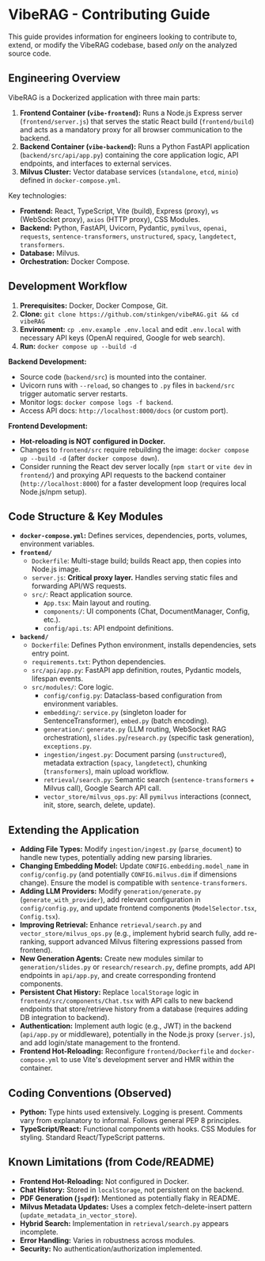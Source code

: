 # VibeRAG - Contributing Guide

This guide provides information for engineers looking to contribute to, extend, or modify the VibeRAG codebase, based *only* on the analyzed source code.

## Engineering Overview

VibeRAG is a Dockerized application with three main parts:

1.  **Frontend Container (`vibe-frontend`):** Runs a Node.js Express server (`frontend/server.js`) that serves the static React build (`frontend/build`) and acts as a mandatory proxy for all browser communication to the backend.
2.  **Backend Container (`vibe-backend`):** Runs a Python FastAPI application (`backend/src/api/app.py`) containing the core application logic, API endpoints, and interfaces to external services.
3.  **Milvus Cluster:** Vector database services (`standalone`, `etcd`, `minio`) defined in `docker-compose.yml`.

Key technologies:

*   **Frontend:** React, TypeScript, Vite (build), Express (proxy), `ws` (WebSocket proxy), `axios` (HTTP proxy), CSS Modules.
*   **Backend:** Python, FastAPI, Uvicorn, Pydantic, `pymilvus`, `openai`, `requests`, `sentence-transformers`, `unstructured`, `spacy`, `langdetect`, `transformers`.
*   **Database:** Milvus.
*   **Orchestration:** Docker Compose.

## Development Workflow

1.  **Prerequisites:** Docker, Docker Compose, Git.
2.  **Clone:** `git clone https://github.com/stinkgen/vibeRAG.git && cd vibeRAG`
3.  **Environment:** `cp .env.example .env.local` and edit `.env.local` with necessary API keys (OpenAI required, Google for web search).
4.  **Run:** `docker compose up --build -d`

**Backend Development:**

*   Source code (`backend/src`) is mounted into the container.
*   Uvicorn runs with `--reload`, so changes to `.py` files in `backend/src` trigger automatic server restarts.
*   Monitor logs: `docker compose logs -f backend`.
*   Access API docs: `http://localhost:8000/docs` (or custom port).

**Frontend Development:**

*   **Hot-reloading is NOT configured in Docker.**
*   Changes to `frontend/src` require rebuilding the image: `docker compose up --build -d` (after `docker compose down`).
*   Consider running the React dev server locally (`npm start` or `vite dev` in `frontend/`) and proxying API requests to the backend container (`http://localhost:8000`) for a faster development loop (requires local Node.js/npm setup).

## Code Structure & Key Modules

*   **`docker-compose.yml`:** Defines services, dependencies, ports, volumes, environment variables.
*   **`frontend/`**
    *   `Dockerfile`: Multi-stage build; builds React app, then copies into Node.js image.
    *   `server.js`: **Critical proxy layer.** Handles serving static files and forwarding API/WS requests.
    *   `src/`: React application source.
        *   `App.tsx`: Main layout and routing.
        *   `components/`: UI components (Chat, DocumentManager, Config, etc.).
        *   `config/api.ts`: API endpoint definitions.
*   **`backend/`**
    *   `Dockerfile`: Defines Python environment, installs dependencies, sets entry point.
    *   `requirements.txt`: Python dependencies.
    *   `src/api/app.py`: FastAPI app definition, routes, Pydantic models, lifespan events.
    *   `src/modules/`: Core logic.
        *   `config/config.py`: Dataclass-based configuration from environment variables.
        *   `embedding/`: `service.py` (singleton loader for SentenceTransformer), `embed.py` (batch encoding).
        *   `generation/`: `generate.py` (LLM routing, WebSocket RAG orchestration), `slides.py`/`research.py` (specific task generation), `exceptions.py`.
        *   `ingestion/ingest.py`: Document parsing (`unstructured`), metadata extraction (`spacy`, `langdetect`), chunking (`transformers`), main upload workflow.
        *   `retrieval/search.py`: Semantic search (`sentence-transformers` + Milvus call), Google Search API call.
        *   `vector_store/milvus_ops.py`: All `pymilvus` interactions (connect, init, store, search, delete, update).

## Extending the Application

*   **Adding File Types:** Modify `ingestion/ingest.py` (`parse_document`) to handle new types, potentially adding new parsing libraries.
*   **Changing Embedding Model:** Update `CONFIG.embedding.model_name` in `config/config.py` (and potentially `CONFIG.milvus.dim` if dimensions change). Ensure the model is compatible with `sentence-transformers`.
*   **Adding LLM Providers:** Modify `generation/generate.py` (`generate_with_provider`), add relevant configuration in `config/config.py`, and update frontend components (`ModelSelector.tsx`, `Config.tsx`).
*   **Improving Retrieval:** Enhance `retrieval/search.py` and `vector_store/milvus_ops.py` (e.g., implement hybrid search fully, add re-ranking, support advanced Milvus filtering expressions passed from frontend).
*   **New Generation Agents:** Create new modules similar to `generation/slides.py` or `research/research.py`, define prompts, add API endpoints in `api/app.py`, and create corresponding frontend components.
*   **Persistent Chat History:** Replace `localStorage` logic in `frontend/src/components/Chat.tsx` with API calls to new backend endpoints that store/retrieve history from a database (requires adding DB integration to backend).
*   **Authentication:** Implement auth logic (e.g., JWT) in the backend (`api/app.py` or middleware), potentially in the Node.js proxy (`server.js`), and add login/state management to the frontend.
*   **Frontend Hot-Reloading:** Reconfigure `frontend/Dockerfile` and `docker-compose.yml` to use Vite's development server and HMR within the container.

## Coding Conventions (Observed)

*   **Python:** Type hints used extensively. Logging is present. Comments vary from explanatory to informal. Follows general PEP 8 principles.
*   **TypeScript/React:** Functional components with hooks. CSS Modules for styling. Standard React/TypeScript patterns.

## Known Limitations (from Code/README)

*   **Frontend Hot-Reloading:** Not configured in Docker.
*   **Chat History:** Stored in `localStorage`, not persistent on the backend.
*   **PDF Generation (`jspdf`):** Mentioned as potentially flaky in README.
*   **Milvus Metadata Updates:** Uses a complex fetch-delete-insert pattern (`update_metadata_in_vector_store`).
*   **Hybrid Search:** Implementation in `retrieval/search.py` appears incomplete.
*   **Error Handling:** Varies in robustness across modules.
*   **Security:** No authentication/authorization implemented. 